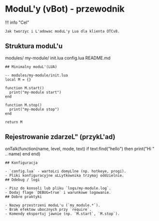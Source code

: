 # ModuL'y (vBot) - przewodnik

!!! info "Cel"

    Jak tworzyc i L'adowac moduL'y Lua dla klienta OTCv8.
## Struktura moduL'u

modules/
my-module/
init.lua
config.lua
README.md

```
## Minimalny moduL'(LUA)

-- modules/my-module/init.lua
local M = {}

function M.start()
  print("my-module start")
end

function M.stop()
  print("my-module stop")
end

return M

```
## Rejestrowanie zdarzeL" (przykL'ad)

onTalk(function(name, level, mode, text)
  if text:find("hello") then print("Hi " .. name) end
end)

```
## Konfiguracja

- `config.lua` - wartoLci domyLlne (np. hotkeye, progi).
- Pliki konfiguracyjne uLLytkownika trzymaj oddzielnie.
## Ddebug / logi

- Pisz do konsoli lub pliku `logs/my-module.log`.
- Dodaj flage `DEBUG=true` i warunkowe logowanie.
## Dobre praktyki

- Nazwy przestrzeni moduL'u (`my_module.*`).
- Brak efektow ubocznych przy `require`.
- Komendy eksportuj jawnie (np. `M.start`, `M.stop`).
